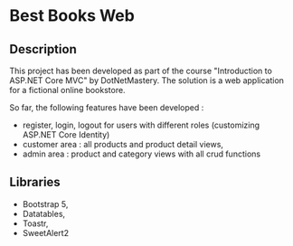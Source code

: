 # Best Books Web
## Description

This project has been developed as part of the course "Introduction to ASP.NET Core MVC" by DotNetMastery.
The solution is a web application for a fictional online bookstore.

So far, the following features have been developed :
- register, login, logout for users with different roles (customizing ASP.NET Core Identity)
- customer area : all products and product detail views,
- admin area : product and category views with all crud functions

## Libraries 
- Bootstrap 5,
-  Datatables,
-  Toastr,
-  SweetAlert2 
